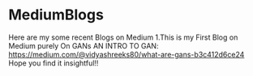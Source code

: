 # MediumBlogs
Here are my some recent Blogs on Medium
1.This is my First Blog on Medium purely On GANs
AN INTRO TO GAN:
https://medium.com/@vidyashreeks80/what-are-gans-b3c412d6ce24
Hope you find it insightful!!
